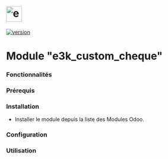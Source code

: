 # <img src="https://www.e3k.co/e3k_theme_prime/static/src/img/logo.png" height=42 alt="e3k Solutions"/>

[![version][version-badge]][CHANGELOG]

# Module "e3k_custom_cheque"

### Fonctionnalités

### Prérequis

### Installation

* Installer le module depuis la liste des Modules Odoo.

### Configuration

### Utilisation

[CHANGELOG]: ./CHANGELOG.md
[version-badge]: https://img.shields.io/badge/version-1.0.0-blue.svg